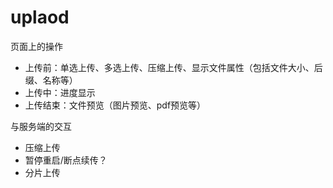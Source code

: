 # uplaod

页面上的操作
 - 上传前：单选上传、多选上传、压缩上传、显示文件属性（包括文件大小、后缀、名称等）
 - 上传中：进度显示
 - 上传结束：文件预览（图片预览、pdf预览等）

与服务端的交互 
 - 压缩上传 
 - 暂停重启/断点续传？
 - 分片上传 